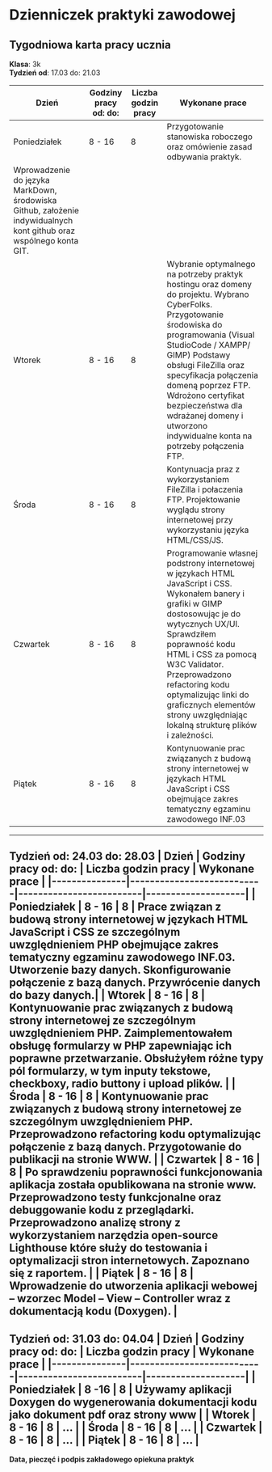 # Dzienniczek praktyki zawodowej
## Tygodniowa karta pracy ucznia
**Klasa**: 3k  
**Tydzień od**: 17.03 do: 21.03

| **Dzień**     | **Godziny pracy od: do:** | **Liczba godzin pracy** | **Wykonane prace** |
|---------------|---------------------------|-------------------------|--------------------|
| Poniedziałek  | 8 - 16                      | 8                       | Przygotowanie stanowiska roboczego oraz omówienie zasad odbywania praktyk.
Wprowadzenie do języka MarkDown, środowiska Github, założenie indywidualnych kont github oraz wspólnego konta GIT.|
| Wtorek        | 8 - 16                      | 8                       | Wybranie optymalnego na potrzeby praktyk  hostingu oraz domeny do projektu. Wybrano CyberFolks. Przygotowanie środowiska do programowania (Visual StudioCode / XAMPP/ GIMP) Podstawy obsługi FileZilla oraz specyfikacja połączenia domeną poprzez FTP.  Wdrożono certyfikat bezpieczeństwa dla wdrażanej domeny i utworzono indywidualne konta na potrzeby połączenia FTP. |
| Środa         | 8 - 16                      | 8                       | Kontynuacja praz z wykorzystaniem  FileZilla i połaczenia FTP. Projektowanie wyglądu strony internetowej przy wykorzystaniu języka HTML/CSS/JS.|
| Czwartek      | 8 - 16                  | 8                       | Programowanie własnej podstrony internetowej w językach HTML JavaScript i CSS. Wykonałem banery i grafiki w GIMP dostosowując je do wytycznych UX/UI. Sprawdziłem poprawność kodu HTML i CSS za pomocą W3C Validator. Przeprowadzono refactoring kodu optymalizując linki do graficznych elementów strony uwzględniając lokalną strukturę plików i zależności.|
| Piątek        | 8 - 16                  | 8                     | Kontynuowanie prac związanych z budową strony internetowej w językach HTML JavaScript i CSS obejmujące zakres tematyczny egzaminu zawodowego INF.03|
------------
**Tydzień od**: 24.03 do: 28.03
| **Dzień**     | **Godziny pracy od: do:** | **Liczba godzin pracy** | **Wykonane prace** |
|---------------|---------------------------|-------------------------|--------------------|
| Poniedziałek  | 8 - 16                      | 8                       | Prace związan z budową strony internetowej w językach HTML JavaScript i CSS ze szczególnym uwzględnieniem PHP obejmujące zakres tematyczny egzaminu zawodowego INF.03. Utworzenie bazy danych. Skonfigurowanie połączenie z bazą danych. Przywrócenie danych do bazy danych.|
| Wtorek        | 8 - 16                      | 8                       | Kontynuowanie prac związanych z budową strony internetowej ze szczególnym uwzględnieniem PHP.  Zaimplementowałem obsługę formularzy w PHP zapewniając ich poprawne przetwarzanie. Obsłużyłem różne typy pól formularzy, w tym inputy tekstowe, checkboxy, radio buttony i upload plików. |
| Środa         | 8 - 16                      | 8                       | Kontynuowanie prac związanych z budową strony internetowej ze szczególnym uwzględnieniem PHP.   Przeprowadzono refactoring kodu optymalizując połączenie z bazą danych. Przygotowanie do publikacji na stronie WWW. |
| Czwartek      | 8 - 16                  | 8                       | Po sprawdzeniu poprawności funkcjonowania aplikacja została opublikowana na stronie www. Przeprowadzono testy funkcjonalne oraz debuggowanie kodu z przeglądarki. Przeprowadzono analizę strony z wykorzystaniem  narzędzia open-source Lighthouse   które służy do testowania i optymalizacji stron internetowych. Zapoznano się z raportem.  |
| Piątek        | 8 - 16                  | 8                     | Wprowadzenie do utworzenia aplikacji webowej – wzorzec Model – View – Controller wraz z dokumentacją kodu (Doxygen).  |
------------
**Tydzień od**: 31.03 do: 04.04
| **Dzień**     | **Godziny pracy od: do:** | **Liczba godzin pracy** | **Wykonane prace** |
|---------------|---------------------------|-------------------------|--------------------|
| Poniedziałek  | 8 -16                      | 8                       | Używamy aplikacji Doxygen do wygenerowania dokumentacji kodu jako dokument pdf oraz strony www |
| Wtorek        | 8 - 16                      | 8                       | ... |
| Środa         | 8 - 16                      | 8                       | ... |
| Czwartek      | 8 - 16                 | 8                       | ... |
| Piątek        | 8 - 16                  | 8                     | ... |
------------

**Data, pieczęć i podpis zakładowego opiekuna praktyk**

